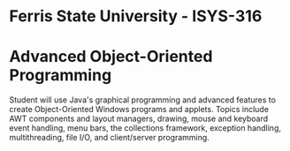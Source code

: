 # Ferris State University - ISYS-316
# Advanced Object-Oriented Programming

Student will use Java's graphical programming and advanced features to create Object-Oriented Windows programs and applets. Topics include AWT components and layout managers, drawing, mouse and keyboard event handling, menu bars, the collections framework, exception handling, multithreading, file I/O, and client/server programming.
